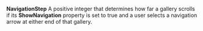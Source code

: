 **NavigationStep** A positive integer that determines how far a gallery scrolls if its **ShowNavigation** property is set to true and a user selects a navigation arrow at either end of that gallery.  
